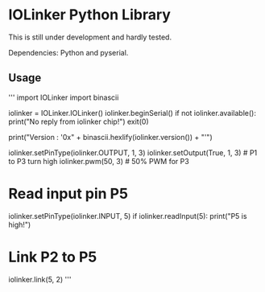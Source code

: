 # IOLinker Python Library

This is still under development and hardly tested. 

Dependencies: Python and pyserial.

## Usage

'''
import IOLinker
import binascii

iolinker = IOLinker.IOLinker()
iolinker.beginSerial()
if not iolinker.available():
    print("No reply from iolinker chip!")
    exit(0)

print("Version : '0x" + binascii.hexlify(iolinker.version()) + "'")

iolinker.setPinType(iolinker.OUTPUT, 1, 3)
iolinker.setOutput(True, 1, 3) # P1 to P3 turn high
iolinker.pwm(50, 3) # 50% PWM for P3

# Read input pin P5
iolinker.setPinType(iolinker.INPUT, 5)
if iolinker.readInput(5):
    print("P5 is high!")

# Link P2 to P5
iolinker.link(5, 2)
'''

